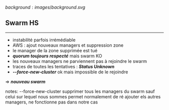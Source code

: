 $background:images/background.svg$
## Swarm HS
---

* instabilité parfois irrémédiable
* AWS : ajout nouveaux managers et suppression zone
* le manager de la zone supprimée est tué
* ***quorum toujours respecté*** mais swarm KO
* les nouveaux managers ne parviennent pas à rejoindre le swarm
* traces de toutes les tentatives : ***Status Unknown***
* ***--force-new-cluster*** ok mais impossible de le rejoindre

=> ***nouveau swarm***

notes:
--force-new-cluster supprimer tous les managers du swarm sauf celui sur lequel nous sommes
permet normalement de ré ajouter els autres managers, ne fonctionne pas dans notre cas
